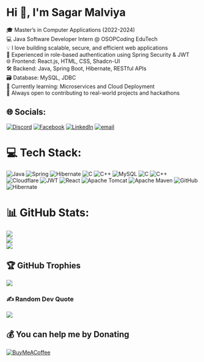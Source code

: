# Hi 👋, I'm Sagar Malviya
🎓 Master’s in Computer Applications (2022-2024)  <br>💻 Java Software Developer Intern @ OSOPCoding EduTech  <br>💡 I love building scalable, secure, and efficient web applications  <br>🔐 Experienced in role-based authentication using Spring Security & JWT  <br>🌐 Frontend: React.js, HTML, CSS, Shadcn-UI  <br>🛠 Backend: Java, Spring Boot, Hibernate, RESTful APIs  <br>🗃️ Database: MySQL, JDBC  <br>🌱 Currently learning: Microservices and Cloud Deployment  <br>🧠 Always open to contributing to real-world projects and hackathons


## 🌐 Socials:
[![Discord](https://img.shields.io/badge/Discord-%237289DA.svg?logo=discord&logoColor=white)](https://discord.gg/sagarmalviyaa) [![Facebook](https://img.shields.io/badge/Facebook-%231877F2.svg?logo=Facebook&logoColor=white)](https://facebook.com/sagarbuddy.m) [![LinkedIn](https://img.shields.io/badge/LinkedIn-%230077B5.svg?logo=linkedin&logoColor=white)](https://linkedin.com/in/sagarmalviya) [![email](https://img.shields.io/badge/Email-D14836?logo=gmail&logoColor=white)](mailto:worksagarmalviya@gmail.com) 

# 💻 Tech Stack:
![Java](https://img.shields.io/badge/java-%23ED8B00.svg?style=for-the-badge&logo=openjdk&logoColor=white) ![Spring](https://img.shields.io/badge/spring-%236DB33F.svg?style=for-the-badge&logo=spring&logoColor=white) ![Hibernate](https://img.shields.io/badge/Hibernate-59666C?style=for-the-badge&logo=Hibernate&logoColor=white) ![C](https://img.shields.io/badge/c-%2300599C.svg?style=for-the-badge&logo=c&logoColor=white) ![C++](https://img.shields.io/badge/c++-%2300599C.svg?style=for-the-badge&logo=c%2B%2B&logoColor=white) ![MySQL](https://img.shields.io/badge/mysql-4479A1.svg?style=for-the-badge&logo=mysql&logoColor=white) ![C](https://img.shields.io/badge/c-%2300599C.svg?style=for-the-badge&logo=c&logoColor=white) ![C++](https://img.shields.io/badge/c++-%2300599C.svg?style=for-the-badge&logo=c%2B%2B&logoColor=white) ![Cloudflare](https://img.shields.io/badge/Cloudflare-F38020?style=for-the-badge&logo=Cloudflare&logoColor=white) ![JWT](https://img.shields.io/badge/JWT-black?style=for-the-badge&logo=JSON%20web%20tokens) ![React](https://img.shields.io/badge/react-%2320232a.svg?style=for-the-badge&logo=react&logoColor=%2361DAFB) ![Apache Tomcat](https://img.shields.io/badge/apache%20tomcat-%23F8DC75.svg?style=for-the-badge&logo=apache-tomcat&logoColor=black) ![Apache Maven](https://img.shields.io/badge/Apache%20Maven-C71A36?style=for-the-badge&logo=Apache%20Maven&logoColor=white) ![GitHub](https://img.shields.io/badge/github-%23121011.svg?style=for-the-badge&logo=github&logoColor=white) ![Hibernate](https://img.shields.io/badge/Hibernate-59666C?style=for-the-badge&logo=Hibernate&logoColor=white)
# 📊 GitHub Stats:
![](https://github-readme-stats.vercel.app/api?username=sagarmalviyaa&theme=dark&hide_border=false&include_all_commits=true&count_private=true)<br/>
![](https://nirzak-streak-stats.vercel.app/?user=sagarmalviyaa&theme=dark&hide_border=false)<br/>
![](https://github-readme-stats.vercel.app/api/top-langs/?username=sagarmalviyaa&theme=dark&hide_border=false&include_all_commits=true&count_private=true&layout=compact)

## 🏆 GitHub Trophies
![](https://github-profile-trophy.vercel.app/?username=sagarmalviyaa&theme=radical&no-frame=false&no-bg=false&margin-w=4)

### ✍️ Random Dev Quote
![](https://quotes-github-readme.vercel.app/api?type=horizontal&theme=radical)

  ## 💰 You can help me by Donating
  [![BuyMeACoffee](https://img.shields.io/badge/Buy%20Me%20a%20Coffee-ffdd00?style=for-the-badge&logo=buy-me-a-coffee&logoColor=black)](https://buymeacoffee.com/sagarmalviya) 
